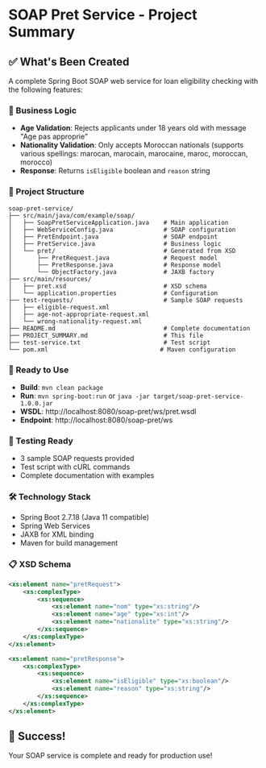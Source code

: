 # SOAP Pret Service - Project Summary

## ✅ What's Been Created

A complete Spring Boot SOAP web service for loan eligibility checking with the following features:

### 🎯 Business Logic
- **Age Validation**: Rejects applicants under 18 years old with message "Age pas approprie"
- **Nationality Validation**: Only accepts Moroccan nationals (supports various spellings: marocan, marocain, marocaine, maroc, moroccan, morocco)
- **Response**: Returns `isEligible` boolean and `reason` string

### 📁 Project Structure
```
soap-pret-service/
├── src/main/java/com/example/soap/
│   ├── SoapPretServiceApplication.java    # Main application
│   ├── WebServiceConfig.java              # SOAP configuration
│   ├── PretEndpoint.java                  # SOAP endpoint
│   ├── PretService.java                   # Business logic
│   └── pret/                              # Generated from XSD
│       ├── PretRequest.java               # Request model
│       ├── PretResponse.java              # Response model
│       └── ObjectFactory.java             # JAXB factory
├── src/main/resources/
│   ├── pret.xsd                           # XSD schema
│   └── application.properties             # Configuration
├── test-requests/                         # Sample SOAP requests
│   ├── eligible-request.xml
│   ├── age-not-appropriate-request.xml
│   └── wrong-nationality-request.xml
├── README.md                              # Complete documentation
├── PROJECT_SUMMARY.md                     # This file
├── test-service.txt                       # Test script
└── pom.xml                               # Maven configuration
```

### 🚀 Ready to Use
- **Build**: `mvn clean package`
- **Run**: `mvn spring-boot:run` or `java -jar target/soap-pret-service-1.0.0.jar`
- **WSDL**: http://localhost:8080/soap-pret/ws/pret.wsdl
- **Endpoint**: http://localhost:8080/soap-pret/ws

### 🧪 Testing Ready
- 3 sample SOAP requests provided
- Test script with cURL commands
- Complete documentation with examples

### 🛠 Technology Stack
- Spring Boot 2.7.18 (Java 11 compatible)
- Spring Web Services
- JAXB for XML binding
- Maven for build management

### 📋 XSD Schema
```xml
<xs:element name="pretRequest">
    <xs:complexType>
        <xs:sequence>
            <xs:element name="nom" type="xs:string"/>
            <xs:element name="age" type="xs:int"/>
            <xs:element name="nationalite" type="xs:string"/>
        </xs:sequence>
    </xs:complexType>
</xs:element>

<xs:element name="pretResponse">
    <xs:complexType>
        <xs:sequence>
            <xs:element name="isEligible" type="xs:boolean"/>
            <xs:element name="reason" type="xs:string"/>
        </xs:sequence>
    </xs:complexType>
</xs:element>
```

## 🎉 Success!
Your SOAP service is complete and ready for production use!